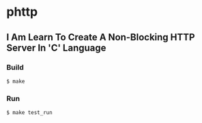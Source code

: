 # phttp
## I Am Learn To Create A Non-Blocking HTTP Server In 'C' Language

### Build
```shell
$ make
```

### Run
```shell
$ make test_run
```
